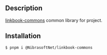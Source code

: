 ## Description

[linkbook-commons]() common library for project.

## Installation

```bash
$ pnpm i @NibrasoftNet/linkbook-commons
```
